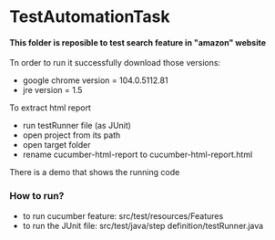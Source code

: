 # TestAutomationTask

#### This folder is reposible to test search feature in "amazon" website

Tn order to run it successfully download those versions:

* google chrome version = 104.0.5112.81 
* jre version  = 1.5

To extract html report
* run testRunner file (as JUnit)
* open project from its path 
* open target folder
* rename cucumber-html-report to cucumber-html-report.html

There is a demo that shows the running code

### How to run?

* to run cucumber feature: src/test/resources/Features
* to run the JUnit file: src/test/java/step definition/testRunner.java


